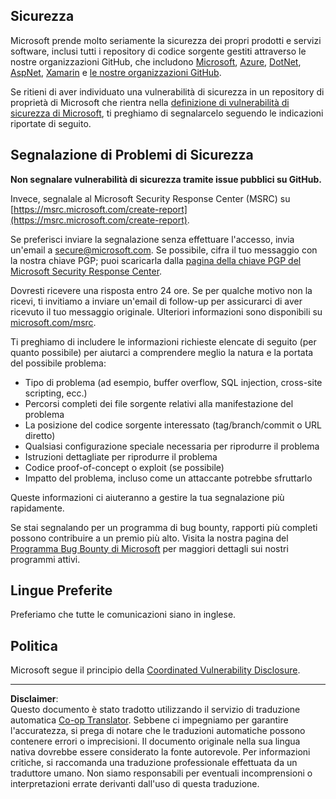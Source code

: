 <!--
CO_OP_TRANSLATOR_METADATA:
{
  "original_hash": "5e1b8da31aae9cca3d53ad243fa3365a",
  "translation_date": "2025-08-29T20:11:16+00:00",
  "source_file": "SECURITY.md",
  "language_code": "it"
}
-->
## Sicurezza

Microsoft prende molto seriamente la sicurezza dei propri prodotti e servizi software, inclusi tutti i repository di codice sorgente gestiti attraverso le nostre organizzazioni GitHub, che includono [Microsoft](https://github.com/Microsoft), [Azure](https://github.com/Azure), [DotNet](https://github.com/dotnet), [AspNet](https://github.com/aspnet), [Xamarin](https://github.com/xamarin) e [le nostre organizzazioni GitHub](https://opensource.microsoft.com/).

Se ritieni di aver individuato una vulnerabilità di sicurezza in un repository di proprietà di Microsoft che rientra nella [definizione di vulnerabilità di sicurezza di Microsoft](https://docs.microsoft.com/previous-versions/tn-archive/cc751383(v=technet.10)?WT.mc_id=academic-77952-leestott), ti preghiamo di segnalarcelo seguendo le indicazioni riportate di seguito.

## Segnalazione di Problemi di Sicurezza

**Non segnalare vulnerabilità di sicurezza tramite issue pubblici su GitHub.**

Invece, segnalale al Microsoft Security Response Center (MSRC) su [https://msrc.microsoft.com/create-report](https://msrc.microsoft.com/create-report).

Se preferisci inviare la segnalazione senza effettuare l'accesso, invia un'email a [secure@microsoft.com](mailto:secure@microsoft.com). Se possibile, cifra il tuo messaggio con la nostra chiave PGP; puoi scaricarla dalla [pagina della chiave PGP del Microsoft Security Response Center](https://www.microsoft.com/en-us/msrc/pgp-key-msrc).

Dovresti ricevere una risposta entro 24 ore. Se per qualche motivo non la ricevi, ti invitiamo a inviare un'email di follow-up per assicurarci di aver ricevuto il tuo messaggio originale. Ulteriori informazioni sono disponibili su [microsoft.com/msrc](https://www.microsoft.com/msrc).

Ti preghiamo di includere le informazioni richieste elencate di seguito (per quanto possibile) per aiutarci a comprendere meglio la natura e la portata del possibile problema:

  * Tipo di problema (ad esempio, buffer overflow, SQL injection, cross-site scripting, ecc.)
  * Percorsi completi dei file sorgente relativi alla manifestazione del problema
  * La posizione del codice sorgente interessato (tag/branch/commit o URL diretto)
  * Qualsiasi configurazione speciale necessaria per riprodurre il problema
  * Istruzioni dettagliate per riprodurre il problema
  * Codice proof-of-concept o exploit (se possibile)
  * Impatto del problema, incluso come un attaccante potrebbe sfruttarlo

Queste informazioni ci aiuteranno a gestire la tua segnalazione più rapidamente.

Se stai segnalando per un programma di bug bounty, rapporti più completi possono contribuire a un premio più alto. Visita la nostra pagina del [Programma Bug Bounty di Microsoft](https://microsoft.com/msrc/bounty) per maggiori dettagli sui nostri programmi attivi.

## Lingue Preferite

Preferiamo che tutte le comunicazioni siano in inglese.

## Politica

Microsoft segue il principio della [Coordinated Vulnerability Disclosure](https://www.microsoft.com/en-us/msrc/cvd).

---

**Disclaimer**:  
Questo documento è stato tradotto utilizzando il servizio di traduzione automatica [Co-op Translator](https://github.com/Azure/co-op-translator). Sebbene ci impegniamo per garantire l'accuratezza, si prega di notare che le traduzioni automatiche possono contenere errori o imprecisioni. Il documento originale nella sua lingua nativa dovrebbe essere considerato la fonte autorevole. Per informazioni critiche, si raccomanda una traduzione professionale effettuata da un traduttore umano. Non siamo responsabili per eventuali incomprensioni o interpretazioni errate derivanti dall'uso di questa traduzione.